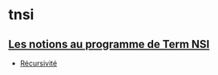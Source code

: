 # tnsi

## [Les notions au programme de Term NSI](https://github.com/thfruchart/tnsi/blob/main/NSI-entr%C3%A9es-pr%C3%A9pond%C3%A9rantes.pdf)
* [Récursivité](https://github.com/thfruchart/tnsi/tree/main/01)

